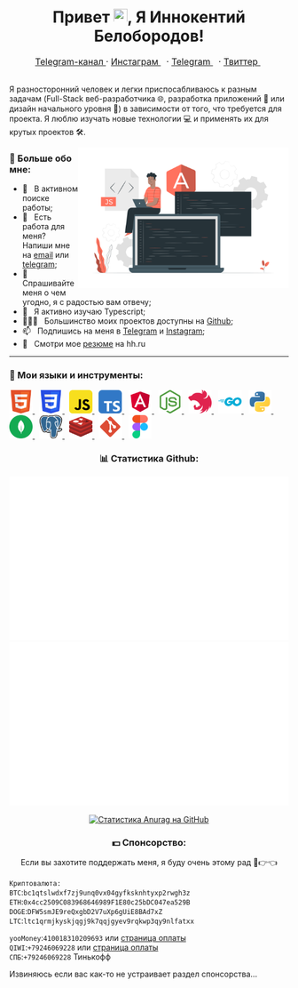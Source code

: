 <h1 align="center">
    Привет <img src="https://media.giphy.com/media/hvRJCLFzcasrR4ia7z/giphy.gif" width="25px" height="25px">, Я Иннокентий Белобородов!
</h1>
<div align="center" style='font-size: 16px'>
    <a href="https://t.me/Kennix88_TG" title='Telegram-канал' target="_blank" style="...">
        Telegram-канал
    </a> ·
    <a href="https://www.instagram.com/kennix88" title='Инстаграм' target="_blank" style="margin-right: 10px">
        Инстаграм 
    </a> ·
    <a href="https://t.me/Kennix88" title='Написать в Telegram' target="_blank" style="margin-right: 10px">
        Telegram 
    </a> ·
    <a href="https://twitter.com/kennix88/" title='Твиттер' target="_blank" style="...">
        Твиттер 
    </a> &nbsp;
</div> <br>

Я разносторонний человек и легки приспосабливаюсь к разным задачам (Full-Stack веб-разработчика 🌐, разработка приложений 📱 или дизайн начального уровня 🎨) в зависимости от того, что требуется для проекта. Я люблю изучать новые технологии 💻 и применять их для крутых проектов 🛠️.

<img align="right" alt="GIF" src="assets/dev.svg" width="380" />

### 🧐 Больше обо мне:

- 🔭 &nbsp; В активном поиске работы;
- 💼 &nbsp; Есть работа для меня? Напиши мне на [email](it38kent@gmail.com) или [telegram](https://t.me/Kennix88);
- 💬 &nbsp; Спрашивайте меня о чем угодно, я с радостью вам отвечу;
- 🌱 &nbsp; Я активно изучаю Typescript;
- 👨🏻‍💻 &nbsp; Большинство моих проектов доступны на [Github](https://github.com/kennix88?tab=repositories);
- 📫 &nbsp; Подпишись на меня в [Telegram](https://t.me/Kennix88_TG) и [Instagram](https://www.instagram.com/kennix88);
- 📝 &nbsp; Смотри мое [резюме](https://hh.ru/resume/9b70c720ff065569260039ed1f34646b374953) на hh.ru

<hr>

### 🔨 Мои языки и инструменты:

<a href="https://developer.mozilla.org/en-US/docs/Web/HTML" target="_blank" >
    <img alt="html5" height ="42px" src="assets/html5-svgrepo-com.svg"> 
</a> &nbsp;
<a href="https://developer.mozilla.org/en-US/docs/Web/css" target="_blank" >
    <img alt="ccs3" height ="42px" src="assets/css3-svgrepo-com.svg"> 
</a> &nbsp;
<a href="https://developer.mozilla.org/en-US/docs/Web/JavaScript" target="_blank" >
    <img alt="JavaScript" height ="42px" src="assets/javascript-svgrepo-com.svg"> 
</a> &nbsp;
<a href="https://www.typescriptlang.org/" target="_blank" >
    <img alt="Typescirpt" height ="42px" src="assets/typescript-svgrepo-com.svg">
</a> &nbsp;
<a href="https://angular.io/" target="_blank" >
    <img alt="Angular" height ="42px" src="assets/angular-svgrepo-com.svg">
</a> &nbsp;
<a href="https://nodejs.org/en/" target="_blank" >
    <img alt="NodeJS" height ="42px" src="assets/nodejs-icon-svgrepo-com.svg">
</a> &nbsp;
<a href="https://nestjs.com/" target="_blank" >
    <img alt="NestJS" height ="42px" src="assets/nestjs-svgrepo-com.svg">
</a> &nbsp;
<a href="https://go.dev/" target="_blank" >
    <img alt="GoLang" height ="42px" src="assets/go-svgrepo-com.svg">
</a> &nbsp;
<a href="https://www.python.org/" target="_blank" >
    <img alt="Python" height ="42px" src="assets/python-icon.svg">
</a> &nbsp;
<a href="https://www.mongodb.com/" target="_blank" >
    <img alt="MongoDB" height ="42px" src="assets/mongodb-svgrepo-com.svg">
</a> &nbsp;
<a href="https://www.postgresql.org/" target="_blank" >
    <img alt="PostgreSQL" height ="42px" src="assets/postgresql-svgrepo-com.svg">
</a> &nbsp;
<a href="https://redis.io/" target="_blank" >
    <img alt="Redis" height ="42px" src="assets/redis-svgrepo-com.svg">
</a> &nbsp;
<a href="https://git-scm.com/" target="_blank" > 
    <img src="assets/git-svgrepo-com.svg" alt="git" height='42px'/> 
</a> &nbsp;
<a href="https://www.figma.com/" target="_blank" > 
    <img src="assets/figma-svgrepo-com.svg" alt="figma" height='42px'/> 
</a>

<br>

<h3 align="center"> 📊 Статистика Github: </h3>

<a href='https://github.com/rahul-jha98/github-stats-transparent' align="center">

![Обзор статистики](https://raw.githubusercontent.com/Kennix88/github-stats-transparent/output/generated/overview.svg)
![Наиболее часто используемые языки](https://raw.githubusercontent.com/Kennix88/github-stats-transparent/output/generated/languages.svg)

</a>

<div align="center">

[![Статистика Anurag на GitHub](https://github-readme-stats.vercel.app/api?username=Kennix88&show_icons=true&theme=radical)](https://github.com/anuraghazra/github-readme-stats)

</div>

<h3 align="center"> 💵 Спонсорство: </h3>
<p align="center">Если вы захотите поддержать меня, я буду очень этому рад 🥺👉👈 </p>

`Криптовалюта:`<br>
`BTC`:`bc1qtslwdxf7zj9unq0vx04gyfksknhtyxp2rwgh3z`<br>
`ETH`:`0x4cc2509C083968646989F1E80c25bDC047ea529B`<br>
`DOGE`:`DFW5smJE9reQxgbD2V7uXp6gUiE8BAd7xZ`<br>
`LTC`:`ltc1qrmjkyskjqgj9k7qqjgyev9rqkwp3qy9nlfatxx`<br>

`yooMoney`:`410018310209693` или [страница оплаты](https://yoomoney.ru/to/410018310209693) <br>
`QIWI`:`+79246069228` или [страница оплаты](https://qiwi.com/n/KENNIX88) <br>
`СПБ`:`+79246069228` Тинькофф

Извиняюсь если вас как-то не устраивает раздел спонсорства...




